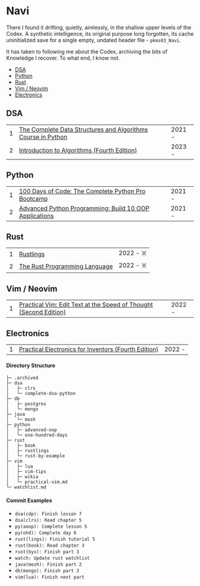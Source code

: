 # Navi
There I found it drifting, quietly, aimlessly, in the shallow upper levels of the Codex. A synthetic intelligence, its original purpose long forgotten, its cache uninitialized save for a single empty, undated header file - `pkms03_Navi`.

It has taken to following me about the Codex, archiving the bits of Knowledge I recover. To what end, I know not.

<!-- MarkdownTOC levels="1,2,3" -->

- [DSA](#dsa)
- [Python](#python)
- [Rust](#rust)
- [Vim / Neovim](#vim--neovim)
- [Electronics](#electronics)

<!-- /MarkdownTOC -->

## DSA
<table>
    <tr>
        <td>1</td>
        <td><a href="https://github.com/jxcrw/navi/tree/main/dsa/complete-dsa-python">The Complete Data Structures and Algorithms Course in Python</a></td>
        <td>2021 - </td>
    </tr>
    <tr>
        <td>2</td>
        <td><a href="https://github.com/jxcrw/navi/tree/main/dsa/intro-to-algos">Introduction to Algorithms (Fourth Edition)</a></td>
        <td>2023 - </td>
    </tr>
</table>


## Python
<table>
    <tr>
        <td>1</td>
        <td><a href="https://github.com/jxcrw/navi/tree/main/python/100-days-of-code">100 Days of Code: The Complete Python Pro Bootcamp</a></td>
        <td>2021 - </td>
    </tr>
    <tr>
        <td>2</td>
        <td><a href="https://github.com/jxcrw/navi/tree/main/python/advanced-python-oop">Advanced Python Programming: Build 10 OOP Applications</a></td>
        <td>2021 - </td>
    </tr>
</table>


## Rust
<table>
    <tr>
        <td>1</td>
        <td><a href="https://github.com/jxcrw/navi/tree/main/rust/rustlings">Rustlings</a></td>
        <td>2022 - ☠️</td>
    </tr>
    <tr>
        <td>2</td>
        <td><a href="https://github.com/jxcrw/navi/tree/main/rust/book">The Rust Programming Language</a></td>
        <td>2022 - ☠️</td>
    </tr>
</table>


## Vim / Neovim
<table>
    <tr>
        <td>1</td>
        <td><a href="https://github.com/jxcrw/navi/tree/main/vim/practical-vim.md">Practical Vim: Edit Text at the Speed of Thought (Second Edition)</a></td>
        <td>2022 - </td>
    </tr>
</table>


## Electronics
<table>
    <tr>
        <td>1</td>
        <td><a href="https://github.com/jxcrw/navi/tree/main/elec/pefi">Practical Electronics for Inventors (Fourth Edition)</a></td>
        <td>2022 - </td>
    </tr>
</table>


#### Directory Structure
```
├─ .archived
├─ dsa
│   ├─ clrs
│   └─ complete-dsa-python
├─ db
│   ├─ postgres
│   └─ mongo
├─ java
│   └─ mosh
├─ python
│   ├─ advanced-oop
│   └─ one-hundred-days
├─ rust
│   ├─ book
│   ├─ rustlings
│   └─ rust-by-example
├─ vim
│   ├─ lua
│   ├─ vim-tips
│   ├─ wikia
│   └─ practical-vim.md
└─ watchlist.md
```

#### Commit Examples
- `dsa(cdp): Finish lesson 7`
- `dsa(clrs): Read chapter 5`
- `py(aoop): Complete lesson 5`
- `py(ohd): Complete day 6`
- `rust(lings): Finish tutorial 5`
- `rust(book): Read chapter 3`
- `rust(byx): Finish part 3`
- `watch: Update rust watchlist`
- `java(mosh): Finish part 2`
- `db(mongo): Finish part 3`
- `vim(lua): Finish next part`
